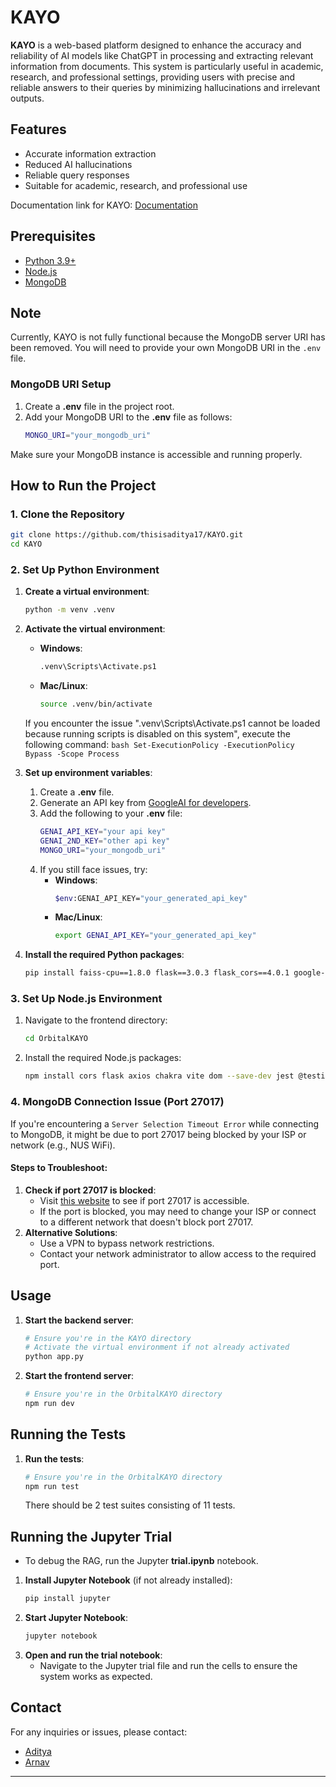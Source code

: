# KAYO

**KAYO** is a web-based platform designed to enhance the accuracy and reliability of AI models like ChatGPT in processing and extracting relevant information from documents. This system is particularly useful in academic, research, and professional settings, providing users with precise and reliable answers to their queries by minimizing hallucinations and irrelevant outputs.

## Features
- Accurate information extraction
- Reduced AI hallucinations
- Reliable query responses
- Suitable for academic, research, and professional use

Documentation link for KAYO: [Documentation](https://docs.google.com/document/d/1yDoQwExPGX44d3oOyRDdck30Ket5GX5nVnifOyqAVz0/edit?tab=t.0)

## Prerequisites
- [Python 3.9+](https://www.python.org/downloads/)
- [Node.js](https://nodejs.org/)
- [MongoDB](https://www.mongodb.com/)

## Note
Currently, KAYO is not fully functional because the MongoDB server URI has been removed. You will need to provide your own MongoDB URI in the `.env` file.

### MongoDB URI Setup
1. Create a **.env** file in the project root.
2. Add your MongoDB URI to the **.env** file as follows:
    ```bash
    MONGO_URI="your_mongodb_uri"
    ```

Make sure your MongoDB instance is accessible and running properly.

## How to Run the Project

### 1. Clone the Repository
```bash
git clone https://github.com/thisisaditya17/KAYO.git
cd KAYO
```

### 2. Set Up Python Environment
1. **Create a virtual environment**:
    ```bash
    python -m venv .venv
    ```
2. **Activate the virtual environment**:
    - **Windows**:
        ```bash
        .venv\Scripts\Activate.ps1
        ```
    - **Mac/Linux**:
        ```bash
        source .venv/bin/activate
        ```
    If you encounter the issue ".venv\Scripts\Activate.ps1 cannot be loaded because running scripts is disabled on this system", execute the following command:
        ```bash
        Set-ExecutionPolicy -ExecutionPolicy Bypass -Scope Process
        ```
3. **Set up environment variables**:
    1. Create a **.env** file.
    2. Generate an API key from [GoogleAI for developers](https://ai.google.dev/gemini-api/docs/api-key).
    3. Add the following to your **.env** file:
        ```bash
        GENAI_API_KEY="your api key"
        GENAI_2ND_KEY="other api key"
        MONGO_URI="your_mongodb_uri"
        ```
    4. If you still face issues, try:
        - **Windows**:
            ```bash
            $env:GENAI_API_KEY="your_generated_api_key"
            ```
        - **Mac/Linux**:
            ```bash
            export GENAI_API_KEY="your_generated_api_key"
            ```

4. **Install the required Python packages**:
    ```bash
    pip install faiss-cpu==1.8.0 flask==3.0.3 flask_cors==4.0.1 google-generativeai==0.7.2 langchain==0.2.11 langchain-community==0.2.10 langchainhub==0.1.20 langchain_core==0.2.24 langchain_google_genai==1.0.8 numpy==1.26.4 protobuf==4.25.4 pymongo==4.8.0 python-dotenv==1.0.1 sentence_transformers==3.0.1 textract==1.6.5
    ```

### 3. Set Up Node.js Environment
1. Navigate to the frontend directory:
    ```bash
    cd OrbitalKAYO
    ```
2. Install the required Node.js packages:
    ```bash
    npm install cors flask axios chakra vite dom --save-dev jest @testing-library/react @testing-library/jest-dom @emailjs/browser jest-environment-jsdom
    ```

### 4. MongoDB Connection Issue (Port 27017)
If you're encountering a `Server Selection Timeout Error` while connecting to MongoDB, it might be due to port 27017 being blocked by your ISP or network (e.g., NUS WiFi).

#### Steps to Troubleshoot:
1. **Check if port 27017 is blocked**:
   - Visit [this website](https://portquiz.net:27017/) to see if port 27017 is accessible.
   - If the port is blocked, you may need to change your ISP or connect to a different network that doesn't block port 27017.
2. **Alternative Solutions**:
   - Use a VPN to bypass network restrictions.
   - Contact your network administrator to allow access to the required port.

## Usage
1. **Start the backend server**:
    ```bash
    # Ensure you're in the KAYO directory
    # Activate the virtual environment if not already activated
    python app.py
    ```
2. **Start the frontend server**:
    ```bash
    # Ensure you're in the OrbitalKAYO directory
    npm run dev
    ```

## Running the Tests
1. **Run the tests**:
    ```bash
    # Ensure you're in the OrbitalKAYO directory
    npm run test
    ```
    There should be 2 test suites consisting of 11 tests.

## Running the Jupyter Trial
- To debug the RAG, run the Jupyter **trial.ipynb** notebook.

1. **Install Jupyter Notebook** (if not already installed):
    ```bash
    pip install jupyter
    ```
2. **Start Jupyter Notebook**:
    ```bash
    jupyter notebook
    ```
3. **Open and run the trial notebook**:
    - Navigate to the Jupyter trial file and run the cells to ensure the system works as expected.

## Contact
For any inquiries or issues, please contact:
- [Aditya](mailto:joshi.adi1734@gmail.com)
- [Arnav](mailto:arnav.malhotra20003@gmail.com)

--- 
